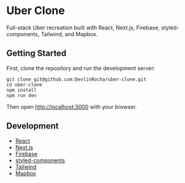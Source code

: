 # Uber Clone

Full-stack Uber recreation built with React, Next.js, Firebase, styled-components, Tailwind, and Mapbox.

## Getting Started

First, clone the repository and run the development server:

```
git clone git@github.com:DevlinRocha/uber-clone.git
cd uber-clone
npm install
npm run dev
```

Then open [http://localhost:3000](http://localhost:3000) with your browser.

## Development

* [React](https://reactjs.org/)
* [Next.js](https://nextjs.org/)
* [Firebase](https://firebase.google.com/)
* [styled-components](https://styled-components.com/)
* [Tailwind](https://tailwindcss.com/)
* [Mapbox](https://www.mapbox.com/)
